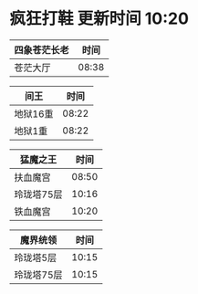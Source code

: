 # 疯狂打鞋 更新时间 10:20

| 四象苍茫长老   | 时间    |
|--------|-------|
| 苍茫大厅 | 08:38 |

| 间王   | 时间    |
|--------|-------|
| 地狱16重 | 08:22 |
| 地狱1重 | 08:22 |

| 猛魔之王   | 时间    |
|--------|-------|
| 扶血魔宫 | 08:50 |
| 玲珑塔75层 | 10:16 |
| 铁血魔宫 | 10:20 |

| 魔界统领   | 时间    |
|--------|-------|
| 玲珑塔5层 | 10:15 |
| 玲珑塔75层 | 10:15 |